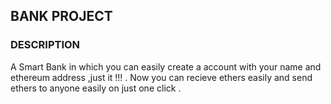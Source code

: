 ## BANK PROJECT 
### DESCRIPTION 
A Smart Bank in which you can easily create a account with your name and ethereum address ,just it !!! .
Now you can recieve ethers easily and send ethers to anyone easily on just one click .
